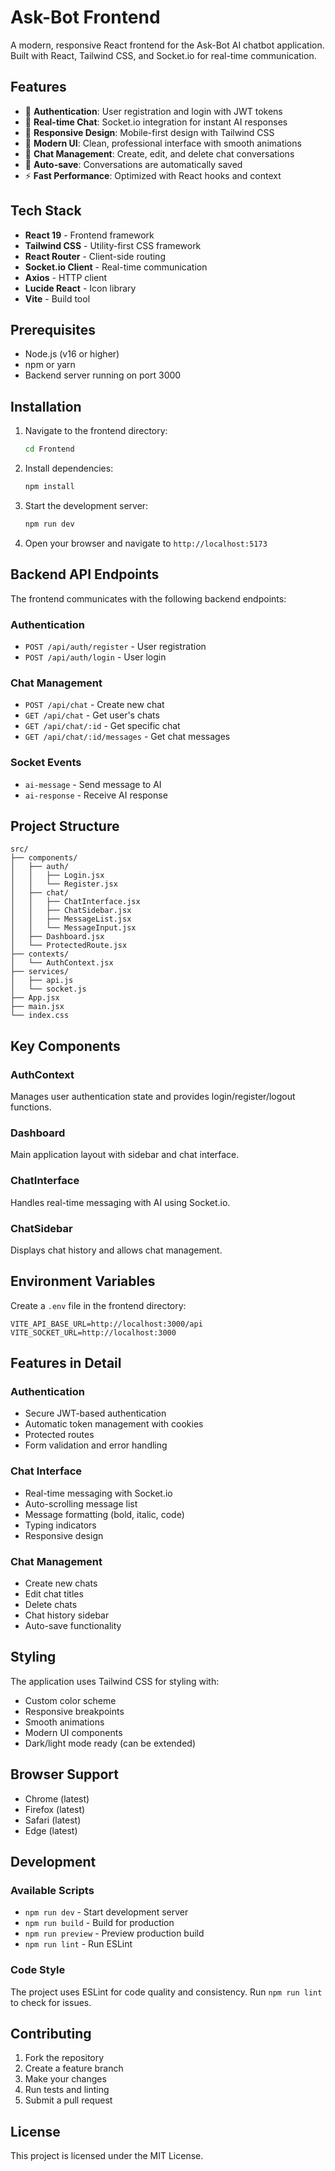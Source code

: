 # Ask-Bot Frontend

A modern, responsive React frontend for the Ask-Bot AI chatbot application. Built with React, Tailwind CSS, and Socket.io for real-time communication.

## Features

- 🔐 **Authentication**: User registration and login with JWT tokens
- 💬 **Real-time Chat**: Socket.io integration for instant AI responses
- 📱 **Responsive Design**: Mobile-first design with Tailwind CSS
- 🎨 **Modern UI**: Clean, professional interface with smooth animations
- 💾 **Chat Management**: Create, edit, and delete chat conversations
- 🔄 **Auto-save**: Conversations are automatically saved
- ⚡ **Fast Performance**: Optimized with React hooks and context

## Tech Stack

- **React 19** - Frontend framework
- **Tailwind CSS** - Utility-first CSS framework
- **React Router** - Client-side routing
- **Socket.io Client** - Real-time communication
- **Axios** - HTTP client
- **Lucide React** - Icon library
- **Vite** - Build tool

## Prerequisites

- Node.js (v16 or higher)
- npm or yarn
- Backend server running on port 3000

## Installation

1. Navigate to the frontend directory:
   ```bash
   cd Frontend
   ```

2. Install dependencies:
   ```bash
   npm install
   ```

3. Start the development server:
   ```bash
   npm run dev
   ```

4. Open your browser and navigate to `http://localhost:5173`

## Backend API Endpoints

The frontend communicates with the following backend endpoints:

### Authentication
- `POST /api/auth/register` - User registration
- `POST /api/auth/login` - User login

### Chat Management
- `POST /api/chat` - Create new chat
- `GET /api/chat` - Get user's chats
- `GET /api/chat/:id` - Get specific chat
- `GET /api/chat/:id/messages` - Get chat messages

### Socket Events
- `ai-message` - Send message to AI
- `ai-response` - Receive AI response

## Project Structure

```
src/
├── components/
│   ├── auth/
│   │   ├── Login.jsx
│   │   └── Register.jsx
│   ├── chat/
│   │   ├── ChatInterface.jsx
│   │   ├── ChatSidebar.jsx
│   │   ├── MessageList.jsx
│   │   └── MessageInput.jsx
│   ├── Dashboard.jsx
│   └── ProtectedRoute.jsx
├── contexts/
│   └── AuthContext.jsx
├── services/
│   ├── api.js
│   └── socket.js
├── App.jsx
├── main.jsx
└── index.css
```

## Key Components

### AuthContext
Manages user authentication state and provides login/register/logout functions.

### Dashboard
Main application layout with sidebar and chat interface.

### ChatInterface
Handles real-time messaging with AI using Socket.io.

### ChatSidebar
Displays chat history and allows chat management.

## Environment Variables

Create a `.env` file in the frontend directory:

```env
VITE_API_BASE_URL=http://localhost:3000/api
VITE_SOCKET_URL=http://localhost:3000
```

## Features in Detail

### Authentication
- Secure JWT-based authentication
- Automatic token management with cookies
- Protected routes
- Form validation and error handling

### Chat Interface
- Real-time messaging with Socket.io
- Auto-scrolling message list
- Message formatting (bold, italic, code)
- Typing indicators
- Responsive design

### Chat Management
- Create new chats
- Edit chat titles
- Delete chats
- Chat history sidebar
- Auto-save functionality

## Styling

The application uses Tailwind CSS for styling with:
- Custom color scheme
- Responsive breakpoints
- Smooth animations
- Modern UI components
- Dark/light mode ready (can be extended)

## Browser Support

- Chrome (latest)
- Firefox (latest)
- Safari (latest)
- Edge (latest)

## Development

### Available Scripts

- `npm run dev` - Start development server
- `npm run build` - Build for production
- `npm run preview` - Preview production build
- `npm run lint` - Run ESLint

### Code Style

The project uses ESLint for code quality and consistency. Run `npm run lint` to check for issues.

## Contributing

1. Fork the repository
2. Create a feature branch
3. Make your changes
4. Run tests and linting
5. Submit a pull request

## License

This project is licensed under the MIT License.